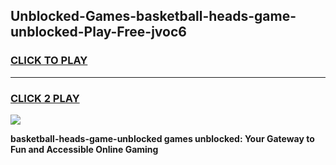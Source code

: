 
## Unblocked-Games-basketball-heads-game-unblocked-Play-Free-jvoc6
<h3>
<a href="https://premium76.site?title=basketball-heads-game-unblocked&ref=18A">CLICK TO PLAY</a></h3>
<hr>

<h3>
<a href="https://premium76.site?title=basketball-heads-game-unblocked&ref=18A">CLICK 2 PLAY</a>
  
</h3>

<a href="https://premium76.site?title=basketball-heads-game-unblocked&ref=18A"><img src="https://clearcache.store/games.png"></a>


**basketball-heads-game-unblocked games unblocked: Your Gateway to Fun and Accessible Online Gaming**
